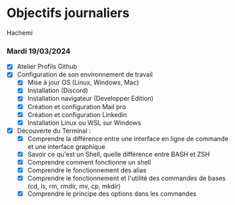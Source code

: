 # Objectifs journaliers

Hachemi

### Mardi 19/03/2024

- [x] Atelier Profils Github
- [x] Configuration de son environnement de travail
  - [x] Mise à jour OS (Linux, Windows, Mac)
  - [x] Installation (Discord)
  - [x] Installation navigateur (Developper Edition)
  - [x] Création et configuration Mail pro
  - [x] Création et configuration Linkedin
  - [x] Installation Linux ou WSL sur Windows
- [x] Découverte du Terminal :
  - [x] Comprendre la différence entre une interface en ligne de commande et une interface graphique
  - [x] Savoir ce qu'est un Shell, quelle différence entre BASH et ZSH
  - [x] Comprendre comment fonctionne un shell
  - [x] Comprendre le fonctionnement des alias
  - [x] Comprendre le fonctionnement et l'utilité des commandes de bases (cd, ls, rm, rmdir, mv, cp, mkdir)
  - [x] Comprendre le principe des options dans les commandes
